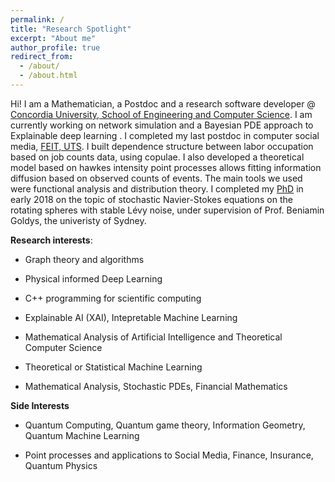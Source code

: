```yaml
---
permalink: /
title: "Research Spotlight"
excerpt: "About me"
author_profile: true
redirect_from: 
  - /about/
  - /about.html
---
```


Hi! I am a Mathematician, a Postdoc and a research software developer @ [Concordia University, School of Engineering and Computer Science](https://www.concordia.ca/ginacody.html). I am currently working on network simulation and 
a Bayesian PDE approach to Explainable deep learning . I completed my last postdoc in computer social media, [FEIT, UTS](https://www.uts.edu.au/staff/leanne.dong). I built dependence structure between labor occupation based on job counts data,  using copulae. I also developed a theoretical model based on hawkes intensity point processes allows fitting information diffusion based on observed counts of events. The main tools we used were functional analysis and distribution theory. I completed my [PhD](https://www.maths.usyd.edu.au/ut/people?who=LJ_Dong) in early 2018 on the topic of stochastic Navier-Stokes equations on the rotating spheres with stable Lévy noise, under supervision of Prof. Beniamin Goldys, the univeristy of Sydney.

**Research interests**: 

* Graph theory and algorithms

* Physical informed Deep Learning

* C++ programming for scientific computing

* Explainable AI (XAI), Intepretable Machine Learning

* Mathematical Analysis of Artificial Intelligence and Theoretical Computer Science

* Theoretical or Statistical Machine Learning

* Mathematical Analysis, Stochastic PDEs, Financial Mathematics

**Side Interests**

* Quantum Computing, Quantum game theory, Information Geometry, Quantum Machine Learning

* Point processes and applications to Social Media, Finance, Insurance, Quantum Physics



